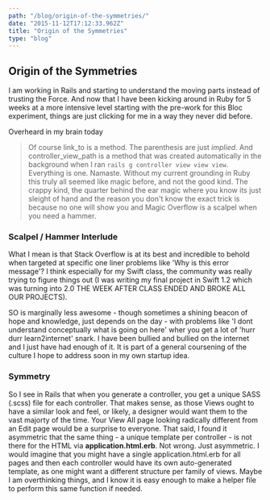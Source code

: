 ```yaml
---
path: "/blog/origin-of-the-symmetries/"
date: "2015-11-12T17:12:33.962Z"
title: "Origin of the Symmetries"
type: "blog"
---
```


## Origin of the Symmetries
I am working in Rails and starting to understand the moving parts instead of trusting the Force. And now that I have been kicking around in Ruby for 5 weeks at a more intensive level starting with the pre-work for this Bloc experiment, things are just clicking for me in a way they never did before.

Overheard in my brain today
> Of course link_to is a method. The parenthesis are just *implied*. And controller_view_path is a method that was created automatically in the background when I ran ```rails g controller view view view```. Everything is one. Namaste.
Without my current grounding in Ruby this truly all seemed like magic before, and not the good kind. The crappy kind, the quarter behind the ear magic where you know its just sleight of hand and the reason you don't know the exact trick is because no one will show you and Magic Overflow is a scalpel when you need a hammer.

### Scalpel / Hammer Interlude
What I mean is that Stack Overflow is at its best and incredible to behold when targeted at specific one liner problems like 'Why is this error message'? I think especially for my Swift class, the community was really trying to figure things out (I was writing my final project in Swift 1.2 which was turning into 2.0 THE WEEK AFTER CLASS ENDED AND BROKE ALL OUR PROJECTS).

SO is marginally less awesome - though sometimes a shining beacon of hope and knowledge, just depends on the day - with problems like 'I dont understand conceptually what is going on here' wher you get a lot of 'hurr durr learn2internet' snark. I have been bullied and bullied on the internet and I just have had enough of it. It is part of a general coursening of the culture I hope to address soon in my own startup idea.

### Symmetry
So I see in Rails that when you generate a controller, you get a unique SASS (.scss) file for each controller. That makes sense, as those Views ought to have a similar look and feel, or likely, a designer would want them to the vast majorty of the time. Your View All page looking radically different from an Edit page would be a surprise to everyone. That said, I found it asymmetric that the same thing - a unique template per controller - is not there for the HTML via **application.html.erb**.  Not wrong. Just asymmetric.  I would imagine that you might have a single application.html.erb for all pages and then each controller would have its own auto-generated template, as one might want a different structure per family of views. Maybe I am overthinking things, and I know it is easy enough to make a helper file to perform this same function if needed.
